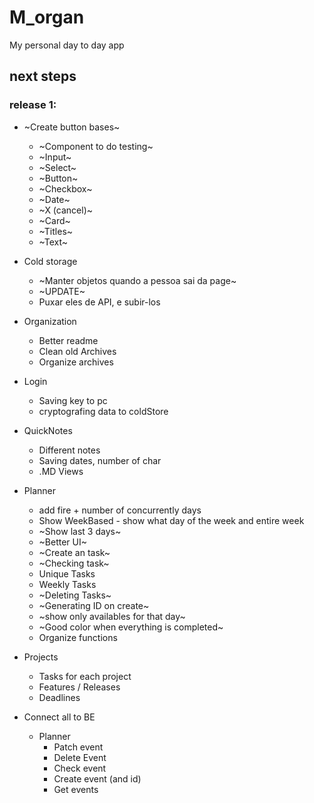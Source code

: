 # M_organ
My personal day to day app

## next steps

### release 1:
- ~Create button bases~
    - ~Component to do testing~
    - ~Input~
    - ~Select~
    - ~Button~
    - ~Checkbox~
    - ~Date~
    - ~X (cancel)~
    - ~Card~
    - ~Titles~
    - ~Text~

- Cold storage
    - ~Manter objetos quando a pessoa sai da page~
    - ~UPDATE~ 
    - Puxar eles de API, e subir-los

- Organization
    - Better readme
    - Clean old Archives
    - Organize archives

- Login
    - Saving key to pc
    - cryptografing data to coldStore

- QuickNotes
    - Different notes
    - Saving dates, number of char
    - .MD Views

- Planner
    - add fire + number of concurrently days
    - Show WeekBased - show what day of the week and entire week
    - ~Show last 3 days~
    - ~Better UI~
    - ~Create an task~
    - ~Checking task~
    - Unique Tasks
    - Weekly Tasks
    - ~Deleting Tasks~
    - ~Generating ID on create~
    - ~show only availables for that day~
    - ~Good color when everything is completed~
    - Organize functions

- Projects
    - Tasks for each project
    - Features / Releases
    - Deadlines

- Connect all to BE
    - Planner
        - Patch event
        - Delete Event
        - Check event
        - Create event (and id)
        - Get events

